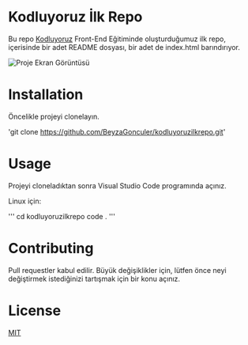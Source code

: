 # Kodluyoruz İlk Repo

Bu repo [Kodluyoruz](https://www.kodluyoruz.org/) Front-End Eğitiminde oluşturduğumuz ilk repo, içerisinde bir adet README dosyası, bir adet de index.html barındırıyor.

![Proje Ekran Görüntüsü](https://user-images.githubusercontent.com/96770787/188215163-fa81d906-87ea-42e7-9fae-2578f55d8ec1.png)


# Installation

Öncelikle projeyi clonelayın.


'git clone https://github.com/BeyzaGonculer/kodluyoruzilkrepo.git'



# Usage

Projeyi cloneladıktan sonra Visual Studio Code programında açınız.

Linux için:

'''
cd kodluyoruzilkrepo
code .
'''
# Contributing

Pull requestler kabul edilir. Büyük değişiklikler için, lütfen önce neyi değiştirmek istediğinizi tartışmak için bir konu açınız.

# License

[MIT](https://choosealicense.com/licenses/mit/)

